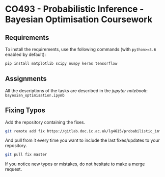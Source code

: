 # CO493 - Probabilistic Inference - Bayesian Optimisation Coursework

## Requirements

To install the requirements, use the following commands (with `python>=3.6` enabled by default):
```bash
pip install matplotlib scipy numpy keras tensorflow
```

## Assignments

All the descriptions of the tasks are described in the *jupyter notebook*: `bayesian_optimisation.ipynb`

## Fixing Typos 

Add the repository containing the fixes.
```bash
git remote add fix https://gitlab.doc.ic.ac.uk/lg4615/probabilistic_inference_bayesian_optimisation_coursework
```

And pull from it every time you want to include the last fixes/updates to your repository. 
```bash
git pull fix master
``` 

If you notice new typos or mistakes, do not hesitate to make a merge request.
